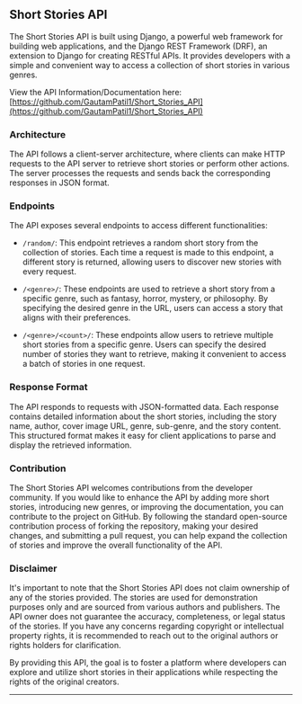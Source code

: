 
## Short Stories API

The Short Stories API is built using Django, a powerful web framework for building web applications, and the Django REST Framework (DRF), an extension to Django for creating RESTful APIs. It provides developers with a simple and convenient way to access a collection of short stories in various genres.

View the API Information/Documentation here: [https://github.com/GautamPatil1/Short_Stories_API](https://github.com/GautamPatil1/Short_Stories_API)

### Architecture

The API follows a client-server architecture, where clients can make HTTP requests to the API server to retrieve short stories or perform other actions. The server processes the requests and sends back the corresponding responses in JSON format.

### Endpoints

The API exposes several endpoints to access different functionalities:

-   `/random/`: This endpoint retrieves a random short story from the collection of stories. Each time a request is made to this endpoint, a different story is returned, allowing users to discover new stories with every request.
    
-   `/<genre>/`: These endpoints are used to retrieve a short story from a specific genre, such as fantasy, horror, mystery, or philosophy. By specifying the desired genre in the URL, users can access a story that aligns with their preferences.
    
-   `/<genre>/<count>/`: These endpoints allow users to retrieve multiple short stories from a specific genre. Users can specify the desired number of stories they want to retrieve, making it convenient to access a batch of stories in one request.
    

### Response Format

The API responds to requests with JSON-formatted data. Each response contains detailed information about the short stories, including the story name, author, cover image URL, genre, sub-genre, and the story content. This structured format makes it easy for client applications to parse and display the retrieved information.

### Contribution

The Short Stories API welcomes contributions from the developer community. If you would like to enhance the API by adding more short stories, introducing new genres, or improving the documentation, you can contribute to the project on GitHub. By following the standard open-source contribution process of forking the repository, making your desired changes, and submitting a pull request, you can help expand the collection of stories and improve the overall functionality of the API.

### Disclaimer

It's important to note that the Short Stories API does not claim ownership of any of the stories provided. The stories are used for demonstration purposes only and are sourced from various authors and publishers. The API owner does not guarantee the accuracy, completeness, or legal status of the stories. If you have any concerns regarding copyright or intellectual property rights, it is recommended to reach out to the original authors or rights holders for clarification.

By providing this API, the goal is to foster a platform where developers can explore and utilize short stories in their applications while respecting the rights of the original creators.

----------



